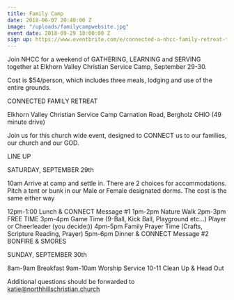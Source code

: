 ```yaml
---
title: Family Camp
date: 2018-06-07 20:40:00 Z
image: "/uploads/familycampwebsite.jpg"
event date: 2018-09-29 10:00:00 Z
sign up: https://www.eventbrite.com/e/connected-a-nhcc-family-retreat-tickets-49356983065
---
```


Join NHCC for a weekend of GATHERING, LEARNING and SERVING together at Elkhorn Valley Christian Service Camp, September 29-30.

Cost is $54/person, which includes three meals, lodging and use of the entire grounds.

CONNECTED FAMILY RETREAT 

Elkhorn Valley Christian Service Camp
Carnation Road, Bergholz OHIO (49 minute drive)

Join us for this church wide event, designed to CONNECT us to our families, our church and our GOD.

LINE UP

SATURDAY, SEPTEMBER 29th

10am Arrive at camp and settle in. There are 2 choices for accommodations. Pitch a tent or bunk in our Male or Female designated dorms. The cost is the same either way

12pm-1:00 Lunch & CONNECT Message #1
1pm-2pm Nature Walk
2pm-3pm FREE TIME
3pm-4pm Game Time (9-Ball, Kick Ball, Playground etc…) Player or Cheerleader (you decide:))
4pm-5pm Family Prayer Time (Crafts, Scripture Reading, Prayer)
5pm-6pm Dinner & CONNECT Message #2
BONFIRE & SMORES

SUNDAY, SEPTEMBER 30th

8am-9am Breakfast
9am-10am Worship Service
10-11 Clean Up & Head Out


Additional questions should be forwarded to katie@northhillschristian.church